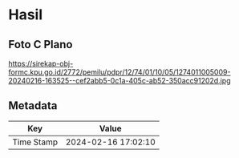# Hasil

## Foto C Plano

https://sirekap-obj-formc.kpu.go.id/2772/pemilu/pdpr/12/74/01/10/05/1274011005009-20240216-163525--cef2abb5-0c1a-405c-ab52-350acc91202d.jpg


## Metadata

| Key        | Value               |
| ---------- | ------------------- |
| Time Stamp | 2024-02-16 17:02:10 |



